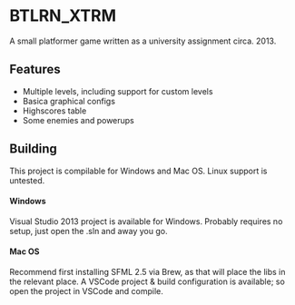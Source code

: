 # BTLRN_XTRM
A small platformer game written as a university assignment circa. 2013.

## Features
* Multiple levels, including support for custom levels
* Basica graphical configs
* Highscores table
* Some enemies and powerups


## Building
This project is compilable for Windows and Mac OS. Linux support is untested.

#### Windows
Visual Studio 2013 project is available for Windows. Probably requires no setup, just open the .sln and away you go.

#### Mac OS
Recommend first installing SFML 2.5 via Brew, as that will place the libs in the relevant place. A VSCode project & build configuration is available; so open the project in VSCode and compile.
